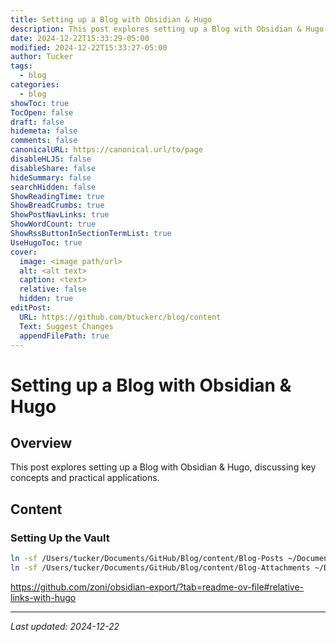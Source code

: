 ```yaml
---
title: Setting up a Blog with Obsidian & Hugo
description: This post explores setting up a Blog with Obsidian & Hugo, discussing key concepts and practical applications.
date: 2024-12-22T15:33:29-05:00
modified: 2024-12-22T15:33:27-05:00
author: Tucker
tags:
  - blog
categories:
  - blog
showToc: true
TocOpen: false
draft: false
hidemeta: false
comments: false
canonicalURL: https://canonical.url/to/page
disableHLJS: false
disableShare: false
hideSummary: false
searchHidden: false
ShowReadingTime: true
ShowBreadCrumbs: true
ShowPostNavLinks: true
ShowWordCount: true
ShowRssButtonInSectionTermList: true
UseHugoToc: true
cover:
  image: <image path/url>
  alt: <alt text>
  caption: <text>
  relative: false
  hidden: true
editPost:
  URL: https://github.com/btuckerc/blog/content
  Text: Suggest Changes
  appendFilePath: true
---
```


# Setting up a Blog with Obsidian & Hugo

## Overview
This post explores setting up a Blog with Obsidian & Hugo, discussing key concepts and practical applications.

## Content

### Setting Up the Vault

```bash  
ln -sf /Users/tucker/Documents/GitHub/Blog/content/Blog-Posts ~/Documents/00-Vault/00\ -\ Inbox/07\ -\ BLOG  
ln -sf /Users/tucker/Documents/GitHub/Blog/content/Blog-Attachments ~/Documents/00-Vault/00\ -\ Inbox/07\ -\ BLOG  
```

https://github.com/zoni/obsidian-export/?tab=readme-ov-file#relative-links-with-hugo


---
*Last updated: 2024-12-22*
